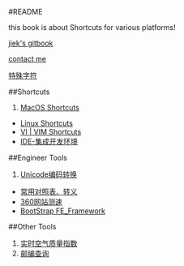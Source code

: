 #README

this book is about Shortcuts for various platforms!

[jiek's gitbook](https://www.gitbook.com/@jiek)

[contact me](mailto:gaopinjie@gmail.com)

[特殊字符](special_character.md)

##Shortcuts
1. [MacOS Shortcuts](linux/macos-shortcuts.md)
* [Linux Shortcuts](linux/Linux_Shortcuts.md)
* [VI | VIM Shortcuts](linux/vim.md)
* [IDE-集成开发环境](ide/README.md)


##Engineer Tools
1. [Unicode编码转换](http://tool.chinaz.com/tools/unicode.aspx)
+ [常用对照表、转义](http://tool.oschina.net/commons?type=2)
+ [360网站测速](http://ce.cloud.360.cn/)
+ [BootStrap FE_Framework](http://www.bootcss.com/)

##Other Tools
1. [实时空气质量指数](http://pm25.moji.com/)
2. [邮编查询](http://opendata.baidu.com/post/)
